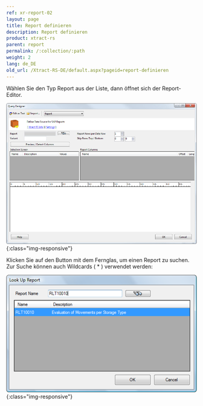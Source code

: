 ```yaml
---
ref: xr-report-02
layout: page
title: Report definieren
description: Report definieren
product: xtract-rs
parent: report
permalink: /:collection/:path
weight: 2
lang: de_DE
old_url: /Xtract-RS-DE/default.aspx?pageid=report-definieren
---
```


Wählen Sie den Typ Report aus der Liste, dann öffnet sich der  Report-Editor.

![Report](/img/content/Report.jpg){:class="img-responsive"}

Klicken Sie auf den Button mit dem Fernglas, um einen Report zu suchen. Zur Suche können auch Wildcards ( * ) verwendet werden:

![Report-Search](/img/content/Report-Search.png){:class="img-responsive"}